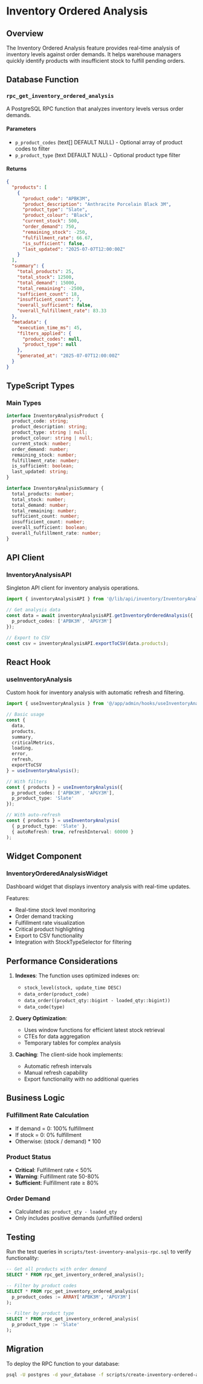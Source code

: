 # Inventory Ordered Analysis

## Overview

The Inventory Ordered Analysis feature provides real-time analysis of inventory levels against order demands. It helps warehouse managers quickly identify products with insufficient stock to fulfill pending orders.

## Database Function

### `rpc_get_inventory_ordered_analysis`

A PostgreSQL RPC function that analyzes inventory levels versus order demands.

#### Parameters

- `p_product_codes` (text[] DEFAULT NULL) - Optional array of product codes to filter
- `p_product_type` (text DEFAULT NULL) - Optional product type filter

#### Returns

```json
{
  "products": [
    {
      "product_code": "APBK3M",
      "product_description": "Anthracite Porcelain Black 3M",
      "product_type": "Slate",
      "product_colour": "Black",
      "current_stock": 500,
      "order_demand": 750,
      "remaining_stock": -250,
      "fulfillment_rate": 66.67,
      "is_sufficient": false,
      "last_updated": "2025-07-07T12:00:00Z"
    }
  ],
  "summary": {
    "total_products": 25,
    "total_stock": 12500,
    "total_demand": 15000,
    "total_remaining": -2500,
    "sufficient_count": 18,
    "insufficient_count": 7,
    "overall_sufficient": false,
    "overall_fulfillment_rate": 83.33
  },
  "metadata": {
    "execution_time_ms": 45,
    "filters_applied": {
      "product_codes": null,
      "product_type": null
    },
    "generated_at": "2025-07-07T12:00:00Z"
  }
}
```

## TypeScript Types

### Main Types

```typescript
interface InventoryAnalysisProduct {
  product_code: string;
  product_description: string;
  product_type: string | null;
  product_colour: string | null;
  current_stock: number;
  order_demand: number;
  remaining_stock: number;
  fulfillment_rate: number;
  is_sufficient: boolean;
  last_updated: string;
}

interface InventoryAnalysisSummary {
  total_products: number;
  total_stock: number;
  total_demand: number;
  total_remaining: number;
  sufficient_count: number;
  insufficient_count: number;
  overall_sufficient: boolean;
  overall_fulfillment_rate: number;
}
```

## API Client

### InventoryAnalysisAPI

Singleton API client for inventory analysis operations.

```typescript
import { inventoryAnalysisAPI } from '@/lib/api/inventory/InventoryAnalysisAPI';

// Get analysis data
const data = await inventoryAnalysisAPI.getInventoryOrderedAnalysis({
  p_product_codes: ['APBK3M', 'APGY3M']
});

// Export to CSV
const csv = inventoryAnalysisAPI.exportToCSV(data.products);
```

## React Hook

### useInventoryAnalysis

Custom hook for inventory analysis with automatic refresh and filtering.

```typescript
import { useInventoryAnalysis } from '@/app/admin/hooks/useInventoryAnalysis';

// Basic usage
const {
  data,
  products,
  summary,
  criticalMetrics,
  loading,
  error,
  refresh,
  exportToCSV
} = useInventoryAnalysis();

// With filters
const { products } = useInventoryAnalysis({
  p_product_codes: ['APBK3M', 'APGY3M'],
  p_product_type: 'Slate'
});

// With auto-refresh
const { products } = useInventoryAnalysis(
  { p_product_type: 'Slate' },
  { autoRefresh: true, refreshInterval: 60000 }
);
```

## Widget Component

### InventoryOrderedAnalysisWidget

Dashboard widget that displays inventory analysis with real-time updates.

Features:
- Real-time stock level monitoring
- Order demand tracking
- Fulfillment rate visualization
- Critical product highlighting
- Export to CSV functionality
- Integration with StockTypeSelector for filtering

## Performance Considerations

1. **Indexes**: The function uses optimized indexes on:
   - `stock_level(stock, update_time DESC)`
   - `data_order(product_code)`
   - `data_order((product_qty::bigint - loaded_qty::bigint))`
   - `data_code(type)`

2. **Query Optimization**:
   - Uses window functions for efficient latest stock retrieval
   - CTEs for data aggregation
   - Temporary tables for complex analysis

3. **Caching**: The client-side hook implements:
   - Automatic refresh intervals
   - Manual refresh capability
   - Export functionality with no additional queries

## Business Logic

### Fulfillment Rate Calculation
- If demand = 0: 100% fulfillment
- If stock = 0: 0% fulfillment
- Otherwise: (stock / demand) * 100

### Product Status
- **Critical**: Fulfillment rate < 50%
- **Warning**: Fulfillment rate 50-80%
- **Sufficient**: Fulfillment rate ≥ 80%

### Order Demand
- Calculated as: `product_qty - loaded_qty`
- Only includes positive demands (unfulfilled orders)

## Testing

Run the test queries in `scripts/test-inventory-analysis-rpc.sql` to verify functionality:

```sql
-- Get all products with order demand
SELECT * FROM rpc_get_inventory_ordered_analysis();

-- Filter by product codes
SELECT * FROM rpc_get_inventory_ordered_analysis(
  p_product_codes := ARRAY['APBK3M', 'APGY3M']
);

-- Filter by product type
SELECT * FROM rpc_get_inventory_ordered_analysis(
  p_product_type := 'Slate'
);
```

## Migration

To deploy the RPC function to your database:

```bash
psql -U postgres -d your_database -f scripts/create-inventory-ordered-analysis-rpc.sql
```